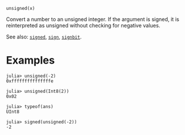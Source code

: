 ```
unsigned(x)
```

Convert a number to an unsigned integer. If the argument is signed, it is reinterpreted as unsigned without checking for negative values.

See also: [`signed`](@ref), [`sign`](@ref), [`signbit`](@ref).

# Examples

```jldoctest
julia> unsigned(-2)
0xfffffffffffffffe

julia> unsigned(Int8(2))
0x02

julia> typeof(ans)
UInt8

julia> signed(unsigned(-2))
-2
```
